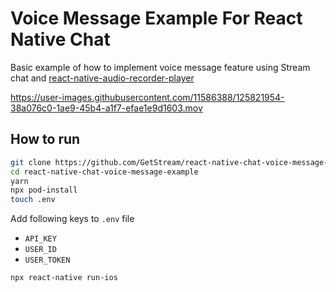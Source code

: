 # Voice Message Example For React Native Chat

Basic example of how to implement voice message feature using Stream chat and [react-native-audio-recorder-player](https://github.com/hyochan/react-native-audio-recorder-player)

https://user-images.githubusercontent.com/11586388/125821954-38a076c0-1ae9-45b4-a1f7-efae1e9d1603.mov

## How to run

```sh
git clone https://github.com/GetStream/react-native-chat-voice-message-example.git
cd react-native-chat-voice-message-example
yarn
npx pod-install
touch .env
```

Add following keys to `.env` file

- `API_KEY`
- `USER_ID`
- `USER_TOKEN`

```
npx react-native run-ios
```
